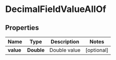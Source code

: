 

# DecimalFieldValueAllOf


## Properties

Name | Type | Description | Notes
------------ | ------------- | ------------- | -------------
**value** | **Double** | Double value |  [optional]



